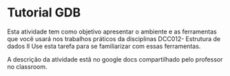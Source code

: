 # Tutorial GDB 

Esta atividade tem como objetivo  apresentar o ambiente e as ferramentas que você usará nos trabalhos práticos da disciplinas DCC012- Estrutura de dados II 
Use esta tarefa para se familiarizar com essas  ferramentas.

A descrição da atividade estã no google docs compartilhado pelo professor no classroom.







